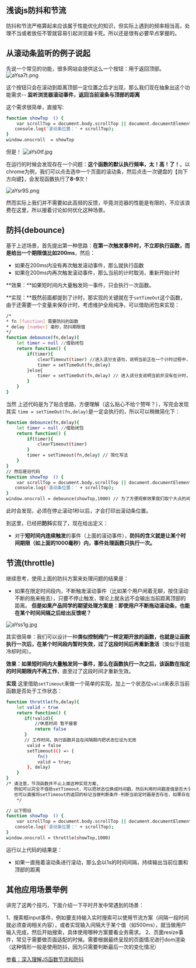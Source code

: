 ## 浅谈js防抖和节流

防抖和节流严格算起来应该属于性能优化的知识，但实际上遇到的频率相当高，处理不当或者放任不管就容易引起浏览器卡死。所以还是很有必要早点掌握的。

## 从滚动条监听的例子说起

先说一个常见的功能，很多网站会提供这么一个按钮：用于返回顶部。
![aYsa7t.png](https://s1.ax1x.com/2020/08/02/aYsa7t.png)

这个按钮只会在滚动到距离顶部一定位置之后才出现，那么我们现在抽象出这个功能需求-- **监听浏览器滚动事件，返回当前滚条与顶部的距离**

这个需求很简单，直接写:

```sh
function showTop  () {
    var scrollTop = document.body.scrollTop || document.documentElement.scrollTop;
　　console.log('滚动条位置：' + scrollTop);
}
window.onscroll  = showTop
```
但是！
![aYs0tf.jpg](https://s1.ax1x.com/2020/08/02/aYs0tf.jpg)

在运行的时候会发现存在一个问题：**这个函数的默认执行频率，太！高！了！**。以chrome为例，我们可以点击选中一个页面的滚动条，然后点击一次键盘的【向下方向键】，会发现函数执行了**8-9**次！

![aYsr9S.png](https://s1.ax1x.com/2020/08/02/aYsr9S.png)

然而实际上我们并不需要如此高频的反馈，毕竟浏览器的性能是有限的，不应该浪费在这里，所以接着讨论如何优化这种场景。

## 防抖(debounce)

基于上述场景，首先提出第一种思路：**在第一次触发事件时，不立即执行函数，而是给出一个期限值比如200ms**，然后：

 - 如果在200ms内没有再次触发滚动事件，那么就执行函数
 - 如果在200ms内再次触发滚动事件，那么当前的计时取消，重新开始计时

**效果：**如果短时间内大量触发同一事件，只会执行一次函数。

**实现：**既然前面都提到了计时，那实现的关键就在于`setTimeOut`这个函数，由于还需要一个变量来保存计时，考虑维护全局纯净，可以借助闭包来实现：

```sh
/*
* fn [function] 需要防抖的函数
* delay [number] 毫秒，防抖期限值
*/
function debounce(fn,delay){
    let timer = null //借助闭包
    return function() {
        if(timer){
            clearTimeout(timer) //进入该分支语句，说明当前正在一个计时过程中，并且又触发了相同事件。所以要取消当前的计时，重新开始计时
            timer = setTimeOut(fn,delay) 
        }else{
            timer = setTimeOut(fn,delay) // 进入该分支说明当前并没有在计时，那么就开始一个计时
        }
    }
}
```

当然 上述代码是为了贴合思路，方便理解（这么贴心不给个赞咩？），写完会发现其实 `time = setTimeOut(fn,delay)`是一定会执行的，所以可以稍微简化下：

```sh
function debounce(fn,delay){
    let timer = null //借助闭包
    return function() {
        if(timer){
            clearTimeout(timer) 
        }
        timer = setTimeout(fn,delay) // 简化写法
    }
}
// 然后是旧代码
function showTop  () {
    var scrollTop = document.body.scrollTop || document.documentElement.scrollTop;
　　console.log('滚动条位置：' + scrollTop);
}
window.onscroll = debounce(showTop,1000) // 为了方便观察效果我们取个大点的间断值，实际使用根据需要来配置
```

此时会发现，必须在停止滚动1秒以后，才会打印出滚动条位置。

到这里，已经把**防抖**实现了，现在给出定义：

 - 对于**短时间内连续触发**的事件（上面的滚动事件），**防抖的含义就是让某个时间期限（如上面的1000毫秒）内，事件处理函数只执行一次。**


 ## 节流(throttle)

继续思考，使用上面的防抖方案来处理问题的结果是：

 - 如果在限定时间段内，不断触发滚动事件（比如某个用户闲着无聊，按住滚动不断的拖来拖去），只要不停止触发，理论上就永远不会输出当前距离顶部的距离。
**但是如果产品同学的期望处理方案是：即使用户不断拖动滚动条，也能在某个时间间隔之后给出反馈呢？**

![aYss1g.jpg](https://s1.ax1x.com/2020/08/02/aYss1g.jpg)

其实很简单：我们可以设计一种**类似控制阀门一样定期开放的函数，也就是让函数执行一次后，在某个时间段内暂时失效，过了这段时间后再重新激活**（类似于技能冷却时间）。

**效果：**如果短时间内大量触发同一事件，那么**在函数执行一次之后，该函数在指定的时间期限内不再工作**，直至过了这段时间才重新生效。

**实现** 这里借助`setTimeout`来做一个简单的实现，加上一个状态位`valid`来表示当前函数是否处于工作状态：

```sh
function throttle(fn,delay){
    let valid = true
    return function() {
       if(!valid){
           //休息时间 暂不接客
           return false 
       }
       // 工作时间，执行函数并且在间隔期内把状态位设为无效
        valid = false
        setTimeout(() => {
            fn()
            valid = true;
        }, delay)
    }
}
/* 请注意，节流函数并不止上面这种实现方案,
   例如可以完全不借助setTimeout，可以把状态位换成时间戳，然后利用时间戳差值是否大于指定间隔时间来做判定。
   也可以直接将setTimeout的返回的标记当做判断条件-判断当前定时器是否存在，如果存在表示还在冷却，并且在执行fn之后消除定时器表示激活，原理都一样
    */

// 以下照旧
function showTop  () {
    var scrollTop = document.body.scrollTop || document.documentElement.scrollTop;
　　console.log('滚动条位置：' + scrollTop);
}
window.onscroll = throttle(showTop,1000) 
```

运行以上代码的结果是：

 - 如果一直拖着滚动条进行滚动，那么会以1s的时间间隔，持续输出当前位置和顶部的距离

 ## 其他应用场景举例

 讲完了这两个技巧，下面介绍一下平时开发中常遇到的场景：

 1、搜索框input事件，例如要支持输入实时搜索可以使用节流方案（间隔一段时间就必须查询相关内容），或者实现输入间隔大于某个值（如500ms），就当做用户输入完成，然后开始搜索，具体使用哪种方案要看业务需求。
 2、页面resize事件，常见于需要做页面适配的时候。需要根据最终呈现的页面情况进行dom渲染（这种情形一般是使用防抖，因为只需要判断最后一次的变化情况）


[参看：深入理解JS函数节流和防抖](https://www.cnblogs.com/goloving/p/8672361.html)